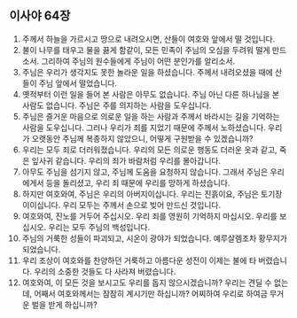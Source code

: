 ## 이사야 64장

1. 주께서 하늘을 가르시고 땅으로 내려오시면, 산들이 여호와 앞에서 떨 것입니다.
2. 불이 나무를 태우고 물을 끓게 함같이, 모든 민족이 주님의 오심을 두려워 떨게 만드소서. 그리하여 주님의 원수들에게 주님이 어떤 분인가를 알리소서.
3. 주님은 우리가 생각지도 못한 놀라운 일을 하셨습니다. 주께서 내려오셨을 때에 산들이 주님 앞에서 떨었습니다.
4. 옛적부터 이런 일을 들어 본 사람은 아무도 없습니다. 주님 아닌 다른 하나님을 본 사람도 없습니다. 주님은 주를 의지하는 사람을 도우십니다.
5. 주님은 즐거운 마음으로 의로운 일을 하는 사람과 주께서 바라시는 길을 기억하는 사람을 도우십니다. 그러나 우리가 죄를 지었기 때문에 주께서 노하셨습니다. 우리가 오랫동안 주님께 복종하지 않았으니, 어떻게 구원받을 수 있겠습니까?
6. 우리는 모두 죄로 더러워졌습니다. 우리의 모든 의로운 행동도 더러운 옷과 같고, 죽은 잎사귀 같습니다. 우리의 죄가 바람처럼 우리를 몰아갑니다.
7. 아무도 주님을 섬기지 않고, 주님께 도움을 요청하지 않습니다. 그래서 주님은 우리에게서 등을 돌리셨고, 우리 죄 때문에 우리를 망하게 하셨습니다.
8. 하지만 여호와여, 주님은 우리의 아버지이십니다. 우리는 진흙이요, 주님은 토기장이이십니다. 우리 모두는 주께서 손으로 빚어 만드신 것입니다.
9. 여호와여, 진노를 거두어 주십시오. 우리 죄를 영원히 기억하지 마십시오. 우리를 보십시오. 우리는 모두 주님의 백성입니다.
10. 주님의 거룩한 성들이 파괴되고, 시온이 광야가 되었습니다. 예루살렘조차 황무지가 되었습니다.
11. 우리 조상이 여호와를 찬양하던 거룩하고 아름다운 성전이 이제는 불에 타 버렸습니다. 우리의 소중한 것들도 다 사라져 버렸습니다.
12. 여호와여, 이 모든 것을 보시고도 우리를 돕지 않으시겠습니까? 우리는 견딜 수 없는데, 어째서 여호와께서는 잠잠히 계시기만 하십니까? 어찌하여 우리로 하여금 무거운 벌을 받게 하십니까?